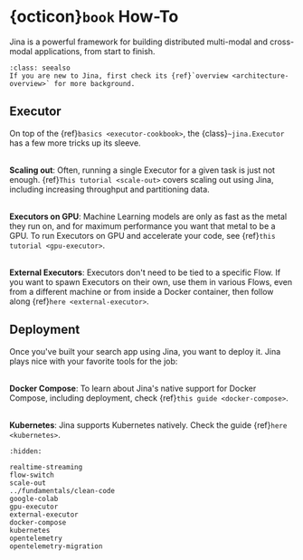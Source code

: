 # {octicon}`book` How-To

Jina is a powerful framework for building distributed multi-modal and cross-modal applications, from start to finish.

```{admonition} See Also
:class: seealso
If you are new to Jina, first check its {ref}`overview <architecture-overview>` for more background.
```

## Executor

On top of the {ref}`basics <executor-cookbook>`, the {class}`~jina.Executor` has a few more tricks up its sleeve.

\
**Scaling out**: Often, running a single Executor for a given task is just not enough. 
{ref}`This tutorial <scale-out>` covers
scaling out using Jina, including increasing throughput and partitioning data.


\
**Executors on GPU**: Machine Learning models are only as fast as the metal they run on, and for maximum performance you
want that metal to be a GPU. To run Executors on GPU and accelerate your code, see
{ref}`this tutorial <gpu-executor>`.

\
**External Executors**: Executors don't need to be tied to a specific Flow. If you want to spawn Executors on
their own, use them in various Flows, even from a different machine or from inside a Docker container, then follow along
{ref}`here <external-executor>`.


## Deployment

Once you've built your search app using Jina, you want to deploy it. Jina plays nice with your
favorite tools for the job:

\
**Docker Compose**: To learn about Jina's native support for Docker Compose, including deployment, 
check {ref}`this guide <docker-compose>`.

\
**Kubernetes**: Jina supports Kubernetes natively. Check the guide {ref}`here <kubernetes>`.


```{toctree}
:hidden:

realtime-streaming
flow-switch
scale-out
../fundamentals/clean-code
google-colab
gpu-executor
external-executor
docker-compose
kubernetes
opentelemetry
opentelemetry-migration
```
